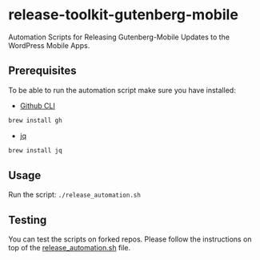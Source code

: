 # release-toolkit-gutenberg-mobile
Automation Scripts for Releasing Gutenberg-Mobile Updates to the WordPress Mobile Apps.

## Prerequisites

To be able to run the automation script make sure you have installed:

- [Github CLI](https://github.com/cli/cli)
```sh
brew install gh
```
- [jq](https://github.com/stedolan/jq)
```sh
brew install jq
```

## Usage

Run the script: `./release_automation.sh`

## Testing

You can test the scripts on forked repos. Please follow the instructions on top of the [release_automation.sh](https://github.com/wordpress-mobile/release-toolkit-gutenberg-mobile/blob/develop/release_automation.sh) file.
